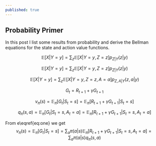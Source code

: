 ```yaml
---
published: true
---
```

## Probability Primer

In this post I list some results from probability and derive the Bellman equations for the state and action value functions.


$$ \mathbb{E}[X|Y=y] = \sum_{z} \mathbb{E}[X|Y=y, Z=z] p_{Z|Y}(z|y)$$

$$ \begin{equation}
\mathbb{E}[X|Y=y] = \sum_{z} \mathbb{E}[X|Y=y, Z=z] p_{Z|Y}(z|y)  \tag{eqnt}\label{eq:one}
\end{equation}
$$

$$ \mathbb{E}[X|Y=y] = \sum_{z} \mathbb{E}[X|Y=y, Z=z, A=a] p_{Z, A|Y}(z, a|y)$$

$$ G_t = R_{t+1} + \gamma G_{t+1} $$

$$ v_{\pi}(s) = \mathbb{E}_{\pi} [G_{t}|S_t = s] = \mathbb{E}_{\pi} [ R_{t+1} + \gamma G_{t+1}|S_t = s]$$

$$ q_{\pi}(s, a) = \mathbb{E}_{\pi} [G_{t}|S_t = s, A_t=a] = \mathbb{E}_{\pi} [ R_{t+1} + \gamma G_{t+1}|S_t = s, A_t = a]$$

From e\eqref{eq:one} we get
$$ v_{\pi}(s) = \mathbb{E}_{\pi} [G_{t}|S_t = s] = \sum_{a} \pi(a|s)\mathbb{E}_{\pi} [ R_{t+1} + \gamma G_{t+1}|S_t = s, A_t = a] = \sum_{a} \pi(a|s)q_{\pi}(s, a)$$
